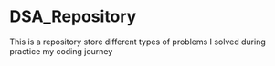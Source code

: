 # DSA_Repository
This is a repository store different types of problems I solved during practice my coding journey
